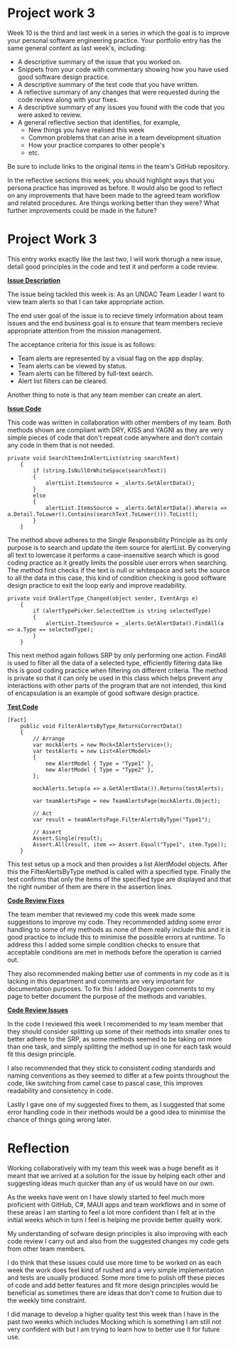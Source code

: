 # Project work 3

Week 10 is the third and last week in a series in which the goal is to improve your 
personal software engineering practice. Your portfolio entry has the same general content
as last week's, including:

* A descriptive summary of the issue that you worked on.
* Snippets from your code with commentary showing how you have used good software design 
  practice.
* A descriptive summary of the test code that you have written.
* A reflective summary of any changes that were requested during the code review along 
  with your fixes.
* A descriptive summary of any issues you found with the code that you were asked to review.
* A general reflective section that identifies, for example,
  * New things you have realised this week
  * Common problems that can arise in a team development situation
  * How your practice compares to other people's
  * etc.

Be sure to include links to the original items in the team's GitHub repository.

In the reflective sections this week, you should highlight ways that you persona practice
has improved as before. It would also be good to reflect on any improvements that have
been made to the agreed team workflow and related procedures. Are things working
better than they were? What further improvements could be made in the future?

# Project Work 3

This entry works exactly like the last two, I will work thorugh a new issue, detail good principles in the code and test it and perform a code review.

**<ins>Issue Description<ins>**

The issue being tackled this week is: As an UNDAC Team Leader I want to view team alerts so that I can take appropriate action.

The end user goal of the issue is to recieve timely information about team issues and the end business goal is to ensure that team members recieve appropriate attention from the mission management.

The acceptance criteria for this issue is as follows: 
* Team alerts are represented by a visual flag on the app display.
* Team alerts can be viewed by status.
* Team alerts can be filtered by full-text search.
* Alert list filters can be cleared.

Another thing to note is that any team member can create an alert.

**<ins>Issue Code<ins>**

This code was written in collaboration with other members of my team.  Both methods shown are compliant with DRY, KISS and YAGNI as they are very simple pieces of code that don't repeat code anywhere and don't contain any code in them that is not needed.

```
private void SearchItemsInAlertList(string searchText)
    {
        if (string.IsNullOrWhiteSpace(searchText))
        {
            alertList.ItemsSource = _alerts.GetAlertData();
        }
        else
        {
            alertList.ItemsSource = _alerts.GetAlertData().Where(a => a.Detail.ToLower().Contains(searchText.ToLower())).ToList();
        }
    }
```

The method above adheres to the Single Responsibility Principle as its only purpose is to search and update the item source for alertList.  By converying all text to lowercase it performs a case-insensitive search which is good coding practice as it greatly limits the possible user errors when searching.  The method first checks if the text is null or whitespace and sets the source to all the data in this case, this kind of condition checking is good software design practice to exit the loop early and improve readability.

```
private void OnAlertType_Changed(object sender, EventArgs e)
    {
        if (alertTypePicker.SelectedItem is string selectedType)
        {
            alertList.ItemsSource = _alerts.GetAlertData().FindAll(a => a.Type == selectedType);
        }
    }
```

This next method again follows SRP by only performing one action.  FindAll is used to filter all the data of a selected type, efficiently filtering data like this is good coding practice when filtering on different criteria.  The method is private so that it can only be used in this class which helps prevent any interactions with other parts of the program that are not intended, this kind of encapsulation is an example of good software design practice.

**<ins>Test Code<ins>**

```
[Fact]
    public void FilterAlertsByType_ReturnsCorrectData()
    {
        // Arrange
        var mockAlerts = new Mock<IAlertsService>();
        var testAlerts = new List<AlertModel>
        {
            new AlertModel { Type = "Type1" },
            new AlertModel { Type = "Type2" },
        };

        mockAlerts.Setup(a => a.GetAlertData()).Returns(testAlerts);

        var teamAlertsPage = new TeamAlertsPage(mockAlerts.Object);

        // Act
        var result = teamAlertsPage.FilterAlertsByType("Type1");

        // Assert
        Assert.Single(result);
        Assert.All(result, item => Assert.Equal("Type1", item.Type));
    }
```

This test setus up a mock and then provides a list AlertModel objects.  After this the FilterAlertsByType method is called with a specified type.  Finally the test confirms that only the items of the specified type are displayed and that the right number of them are there in the assertion lines.

**<ins>Code Review Fixes<ins>**

The team member that reviewed my code this week made some suggestions to improve my code.  They recommended adding some error handling to some of my methods as none of them really include this and it is good practice to include this to minimise the possible errors at runtime.  To address this I added some simple condition checks to ensure that acceptable conditions are met in methods before the operation is carried out.

They also recommended making better use of comments in my code as it is lacking in this department and comments are very important for documentation purposes.  To fix this I added Doxygen comments to my page to better document the purpose of the methods and variables.

**<ins>Code Review Issues<ins>**

In the code I reviewed this week I recommended to my team member that they should consider splitting up some of their methods into smaller ones to better adhere to the SRP, as some methods seemed to be taking on more than one task, and simply splitting the method up in one for each task would fit this design principle.

I also recommended that they stick to consistent coding standards and naming conventions as they seemed to differ at a few points throughout the code, like switching from camel case to pascal case, this improves readability and consistency in code.

Lastly I gave one of my suggested fixes to them, as I suggested that some error handling code in their methods would be a good idea to minimise the chance of things going wrong later.

# Reflection

Working collaboratively with my team this week was a huge benefit as it meant that we arrived at a solution for the issue by helping each other and suggesting ideas much quicker than any of us would have on our own.

As the weeks have went on I have slowly started to feel much more proficient with GitHub, C#, MAUI apps and team workflows and in some of these areas I am starting to feel a lot more confident than I felt at in the initial weeks which in turn I feel is helping me provide better quality work.

My understanding of sofware design principles is also improving with each code review I carry out and also from the suggested changes my code gets from other team members.

I do think that these issues could use more time to be worked on as each week the work does feel kind of rushed and a very simple implementation and tests are usually produced.  Some more time to polish off these pieces of code and add better features and fit more design principles would be beneficial as sometimes there are ideas that don't come to fruition due to the weekly time constraint.

I did manage to develop a higher quality test this week than I have in the past two weeks which includes Mocking which is something I am still not very confident with but I am trying to learn how to better use it for future use.